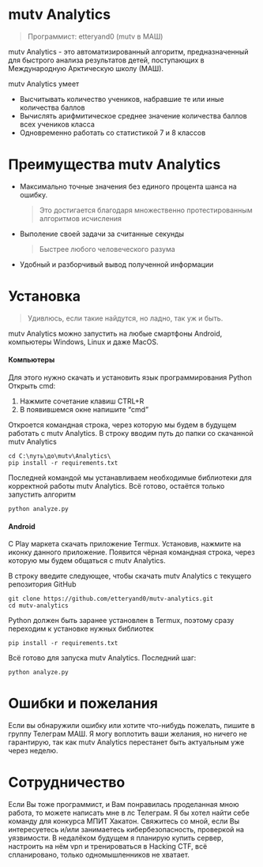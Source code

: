 # mutv Analytics
> Программист: etteryand0 (mutv в МАШ)

mutv Analytics - это автоматизированный алгоритм, предназначенный для быстрого анализа результатов детей, поступающих в Международную Арктическую школу (МАШ).

mutv Analytics умеет

 - Высчитывать количество учеников, набравшие те или иные количества баллов
 - Вычислять арифмитическое среднее значение количества баллов всех учеников класса
 - Одновременно работать со статистикой 7 и 8 классов

# Преимущества mutv Analytics

 - Максимально точные значения без единого процента шанса на ошибку.
    > Это достигается благодаря множественно протестированным алгоритмов исчисления

 - Выполение своей задачи за считанные секунды
    > Быстрее любого человеческого разума

 - Удобный и разборчивый вывод полученной информации

# Установка
> Удивлюсь, если такие найдутся, но ладно, так уж и быть.

mutv Analytics можно запустить на любые смартфоны Android, компьютеры Windows, Linux и даже MacOS.

#### Компьютеры

Для этого нужно скачать и установить язык программирования Python
Открыть cmd:
 1. Нажмите сочетание клавиш CTRL+R
 2. В появившемся окне напишите “cmd”

Откроется командная строка, через которую мы будем в будущем работать с mutv Analytics. В строку вводим путь до папки со скачанной mutv Analytics
```
cd C:\путь\до\mutv\Analytics\
pip install -r requirements.txt
```
Последней командой мы устанавливаем необходимые библиотеки для корректной работы mutv Analytics.
Всё готово, остаётся только запустить алгоритм
```
python analyze.py
```
#### Android
С Play маркета скачать приложение Termux. Установив, нажмите на иконку данного приложение. Появится чёрная командная строка, через которую мы будем общаться с mutv Analytics.

В строку введите следующее, чтобы скачать mutv Analytics с текущего репозитория GitHub
```
git clone https://github.com/etteryand0/mutv-analytics.git
cd mutv-analytics
```
Python должен быть заранее установлен в Termux, поэтому сразу переходим к установке нужных библиотек
```
pip install -r requirements.txt
```
Всё готово для запуска mutv Analytics. Последний шаг:
```
python analyze.py
```

# Ошибки и пожелания
Если вы обнаружили ошибку или хотите что-нибудь пожелать, пишите в группу Телеграм МАШ. Я могу воплотить ваши желания, но ничего не гарантирую, так как mutv Analytics перестанет быть актуальным уже через неделю.

# Сотрудничество
Если Вы тоже программист, и Вам понравилась проделанная мною работа, то можете написать мне в лс Телеграм. Я бы хотел найти себе команду для конкурса МПИТ Хакатон. Свяжитесь со мной, если Вы интересуетесь и/или занимаетесь кибербезопасность, проверкой на уязвимости. В недалёком будущем я планирую купить сервер, настроить на нём vpn и тренироваться в Hacking CTF, всё спланировано, только одномышленников не хватает.
